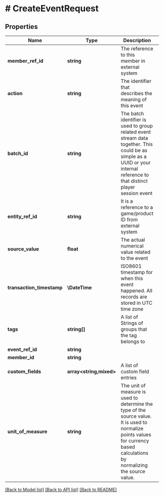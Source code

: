 # # CreateEventRequest

## Properties

Name | Type | Description | Notes
------------ | ------------- | ------------- | -------------
**member_ref_id** | **string** | The reference to this member in external system |
**action** | **string** | The identifier that describes the meaning of this event |
**batch_id** | **string** | The batch identifier is used to group related event stream data together. This could be as simple as a UUID or your internal reference to that distinct player session event | [optional]
**entity_ref_id** | **string** | It is a reference to a game/product ID from external system |
**source_value** | **float** | The actual numerical value related to the event |
**transaction_timestamp** | **\DateTime** | ISO8601 timestamp for when this event happened. All records are stored in UTC time zone |
**tags** | **string[]** | A list of Strings of groups that the tag belongs to | [optional]
**event_ref_id** | **string** |  |
**member_id** | **string** |  | [optional]
**custom_fields** | **array<string,mixed>** | A list of custom field entries | [optional]
**unit_of_measure** | **string** | The unit of measure is used to determine the type of the source value. It is used to normalize points values for currency based calculations by normalizing the source value. | [optional]

[[Back to Model list]](../../README.md#models) [[Back to API list]](../../README.md#endpoints) [[Back to README]](../../README.md)
